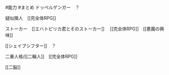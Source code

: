 #能力 #まとめ 
ドッペルゲンガー　？

疑似隣人　[[完全体RPG]]

ストーカー　[[エハトピリカ君とそのストーカー]]　
[[完全体RPG]]　[[悪魔の興味]]

[[シェイプシフター]]　？

二重人格/[[二輪人]]　[[完全体RPG]]

[[二脳]]